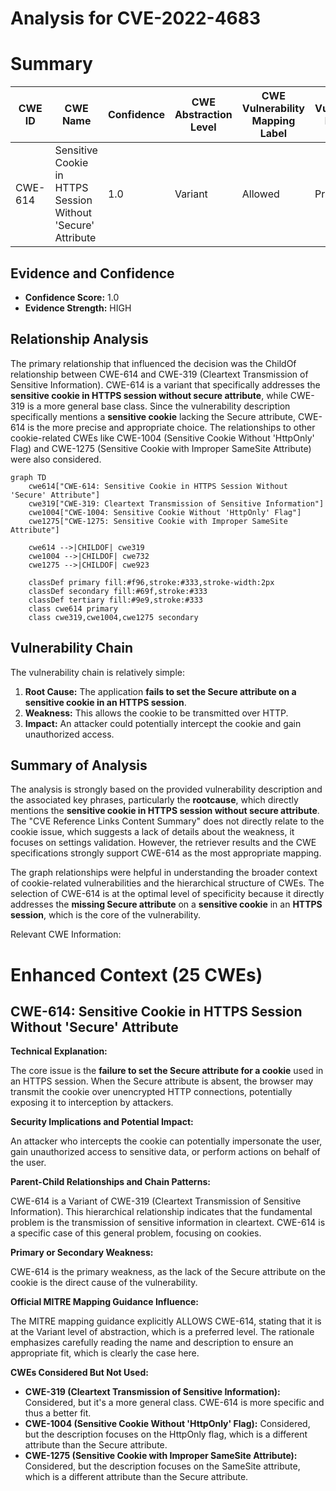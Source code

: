 # Analysis for CVE-2022-4683

# Summary
| CWE ID | CWE Name | Confidence | CWE Abstraction Level | CWE Vulnerability Mapping Label | CWE-Vulnerability Mapping Notes |
|---|---|---|---|---|---|
| CWE-614 | Sensitive Cookie in HTTPS Session Without 'Secure' Attribute | 1.0 | Variant | Allowed | Primary CWE |

## Evidence and Confidence

*   **Confidence Score:** 1.0
*   **Evidence Strength:** HIGH

## Relationship Analysis
The primary relationship that influenced the decision was the ChildOf relationship between CWE-614 and CWE-319 (Cleartext Transmission of Sensitive Information). CWE-614 is a variant that specifically addresses the **sensitive cookie in HTTPS session without secure attribute**, while CWE-319 is a more general base class. Since the vulnerability description specifically mentions a **sensitive cookie** lacking the Secure attribute, CWE-614 is the more precise and appropriate choice. The relationships to other cookie-related CWEs like CWE-1004 (Sensitive Cookie Without 'HttpOnly' Flag) and CWE-1275 (Sensitive Cookie with Improper SameSite Attribute) were also considered.

```mermaid
graph TD
    cwe614["CWE-614: Sensitive Cookie in HTTPS Session Without 'Secure' Attribute"]
    cwe319["CWE-319: Cleartext Transmission of Sensitive Information"]
    cwe1004["CWE-1004: Sensitive Cookie Without 'HttpOnly' Flag"]
    cwe1275["CWE-1275: Sensitive Cookie with Improper SameSite Attribute"]
    
    cwe614 -->|CHILDOF| cwe319
    cwe1004 -->|CHILDOF| cwe732
    cwe1275 -->|CHILDOF| cwe923
    
    classDef primary fill:#f96,stroke:#333,stroke-width:2px
    classDef secondary fill:#69f,stroke:#333
    classDef tertiary fill:#9e9,stroke:#333
    class cwe614 primary
    class cwe319,cwe1004,cwe1275 secondary
```

## Vulnerability Chain
The vulnerability chain is relatively simple:
1.  **Root Cause:** The application **fails to set the Secure attribute on a sensitive cookie in an HTTPS session**.
2.  **Weakness:** This allows the cookie to be transmitted over HTTP.
3.  **Impact:** An attacker could potentially intercept the cookie and gain unauthorized access.

## Summary of Analysis
The analysis is strongly based on the provided vulnerability description and the associated key phrases, particularly the **rootcause**, which directly mentions the **sensitive cookie in HTTPS session without secure attribute**. The "CVE Reference Links Content Summary" does not directly relate to the cookie issue, which suggests a lack of details about the weakness, it focuses on settings validation. However, the retriever results and the CWE specifications strongly support CWE-614 as the most appropriate mapping.

The graph relationships were helpful in understanding the broader context of cookie-related vulnerabilities and the hierarchical structure of CWEs. The selection of CWE-614 is at the optimal level of specificity because it directly addresses the **missing Secure attribute** on a **sensitive cookie** in an **HTTPS session**, which is the core of the vulnerability.

Relevant CWE Information:

# Enhanced Context (25 CWEs)

## CWE-614: Sensitive Cookie in HTTPS Session Without 'Secure' Attribute
**Technical Explanation:**

The core issue is the **failure to set the Secure attribute for a cookie** used in an HTTPS session. When the Secure attribute is absent, the browser may transmit the cookie over unencrypted HTTP connections, potentially exposing it to interception by attackers.

**Security Implications and Potential Impact:**

An attacker who intercepts the cookie can potentially impersonate the user, gain unauthorized access to sensitive data, or perform actions on behalf of the user.

**Parent-Child Relationships and Chain Patterns:**

CWE-614 is a Variant of CWE-319 (Cleartext Transmission of Sensitive Information). This hierarchical relationship indicates that the fundamental problem is the transmission of sensitive information in cleartext. CWE-614 is a specific case of this general problem, focusing on cookies.

**Primary or Secondary Weakness:**

CWE-614 is the primary weakness, as the lack of the Secure attribute on the cookie is the direct cause of the vulnerability.

**Official MITRE Mapping Guidance Influence:**

The MITRE mapping guidance explicitly ALLOWS CWE-614, stating that it is at the Variant level of abstraction, which is a preferred level. The rationale emphasizes carefully reading the name and description to ensure an appropriate fit, which is clearly the case here.

**CWEs Considered But Not Used:**

*   **CWE-319 (Cleartext Transmission of Sensitive Information):** Considered, but it's a more general class. CWE-614 is more specific and thus a better fit.
*   **CWE-1004 (Sensitive Cookie Without 'HttpOnly' Flag):** Considered, but the description focuses on the HttpOnly flag, which is a different attribute than the Secure attribute.
*   **CWE-1275 (Sensitive Cookie with Improper SameSite Attribute):** Considered, but the description focuses on the SameSite attribute, which is a different attribute than the Secure attribute.
